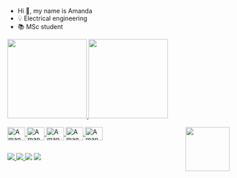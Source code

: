 - Hi 👋, my name is Amanda
- 💡 Electrical engineering
- 📚 MSc student

<div>
  <a href="https://github.com/amandapavila">
  <img height="180em" src=https://github-readme-stats.vercel.app/api?username=amandapavila&show_icons=true&theme=dracula&include_all_commits=true&count_private=true"/>
  <img height="180em" src=https://github-readme-stats.vercel.app/api/top-langs/?username=amandapavila&layout=compact&langs_count=16&theme=dracula"/>
</div>

<div style="display: inline_block"><br>
  <img align="center" alt="Amanda-Python" height="30" width="40" src="https://cdn.jsdelivr.net/gh/devicons/devicon/icons/python/python-original.svg">
  <img align="center" alt="Amanda-R" height="30" width="40" src="https://cdn.jsdelivr.net/gh/devicons/devicon/icons/r/r-original.svg">
  <img align="center" alt="Amanda-R" height="30" width="40" src="https://cdn.jsdelivr.net/gh/devicons/devicon/icons/julia/julia-original.svg">
  <img align="center" alt="Amanda-Cplusplus" height="30" width="40" src="https://cdn.jsdelivr.net/gh/devicons/devicon/icons/cplusplus/cplusplus-original.svg">
  <img align="center" alt="Amanda-Matlab" height="30" width="40" src="https://cdn.jsdelivr.net/gh/devicons/devicon/icons/matlab/matlab-original.svg">
  <img align="right" alta="Cat" height="100" src="https://i.pinimg.com/originals/35/98/8b/35988bf09ce2be958e36f4bc8f4575d1.gif">
</div>

##

<div>
  <a href="https://www.linkedin.com/in/amanda-p%C3%A1vila-silva-918129150/" target="_blank"><img src="https://img.shields.io/badge/LinkedIn-0077B5?style=for-the-badge&logo=linkedin&logoColor=white" target="_blank">
  </a>
  <a href="https://discord.gg/G9GPg55A75" target="_blank"><img src="https://img.shields.io/badge/Discord-7289DA?style=for-the-badge&logo=discord&logoColor=white" target="_blank">
  </a>
  <a href="mailto:amanda.pavila@engenharia.ufjf.br"><img src="https://img.shields.io/badge/Gmail-D14836?style=for-the-badge&logo=gmail&logoColor=white" target="_blank"></a>
  <a href="mailto:amanda-bolsista@cepel.br"><img src="https://img.shields.io/badge/Microsoft_Outlook-0078D4?style=for-the-badge&logo=microsoft-outlook&logoColor=white" target="_blank"></a>
</div>

##

